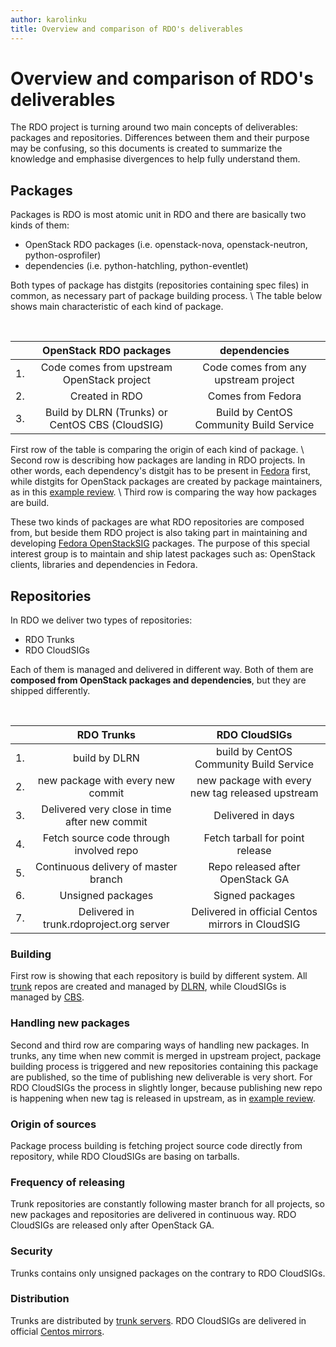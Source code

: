 ```yaml
---
author: karolinku
title: Overview and comparison of RDO's deliverables
---
```


# Overview and comparison of RDO's deliverables

The RDO project is turning around two main concepts of deliverables: packages and repositories. Differences between them and their purpose  may be confusing, so this documents is created to summarize the knowledge and emphasise divergences to help fully understand them.

## Packages

Packages is RDO is most atomic unit in RDO and there are basically two kinds of them:
* OpenStack RDO packages (i.e. openstack-nova, openstack-neutron, python-osprofiler)
* dependencies (i.e. python-hatchling, python-eventlet)

Both types of package has distgits (repositories containing spec files) in common, as necessary part of package building process. \\
The table below shows main characteristic of each kind of package.

&nbsp;
&nbsp;

|| OpenStack RDO packages | dependencies |
| :---: | :---: | :---: |
|1.| Code comes from upstream OpenStack project | Code comes from any upstream project |
|2.| Created in RDO | Comes from Fedora |
|3.| Build by DLRN (Trunks) or CentOS CBS (CloudSIG) | Build by CentOS Community Build Service |

First row of the table is comparing the origin of each kind of package. \\
Second row is describing how packages are landing in RDO projects. In other words, each dependency's distgit has to be present in [Fedora](https://src.fedoraproject.org/) first, while distgits for OpenStack packages are created by package maintainers, as in this [example review](https://review.rdoproject.org/r/c/openstack/whitebox-neutron-tempest-plugin-distgit/+/45917). \\
Third row is comparing the way how packages are build.

These two kinds of packages are what RDO repositories are composed from, but beside them RDO project is also taking part in maintaining and developing [Fedora OpenStackSIG](https://fedoraproject.org/wiki/SIGs/OpenStack) packages. The purpose of this special interest group is to maintain and ship latest packages such as: OpenStack clients, libraries and dependencies in Fedora.


## Repositories

In RDO we deliver two types of repositories:
* RDO Trunks
* RDO CloudSIGs

Each of them is managed and delivered in different way. Both of them are **composed from OpenStack packages and dependencies**, but they are shipped differently.

&nbsp;
&nbsp;

| | RDO Trunks | RDO CloudSIGs |
| :---: | :---: | :---: |
|1.| build by DLRN | build by CentOS Community Build Service |
|2.| new package with every new commit | new package with every new tag released upstream |
|3.| Delivered very close in time after new commit | Delivered in days |
|4.| Fetch source code through involved repo | Fetch tarball for point release |
|5.| Continuous delivery of master branch | Repo released after OpenStack GA |
|6.| Unsigned packages | Signed packages |
|7.| Delivered in trunk.rdoproject.org server | Delivered in official Centos mirrors in CloudSIG |

### Building
First row is showing that each repository is build by different system. All [trunk](https://trunk.rdoproject.org/) repos are created and managed by [DLRN](https://dlrn.readthedocs.io/en/latest/), while CloudSIGs is managed by [CBS](cbs.centos.org/).

### Handling new packages
Second and third row are comparing ways of handling new packages. In trunks, any time when new commit is merged in upstream project, package building process is triggered and new repositories containing this package are published, so the time of publishing new deliverable is very short. For RDO CloudSIGs the process in slightly longer, because publishing new repo is happening when new tag is released in upstream, as in [example review](https://review.rdoproject.org/r/c/openstack/magnum-distgit/+/46543).

### Origin of sources

Package process building is fetching project source code directly from repository, while RDO CloudSIGs are basing on tarballs.

### Frequency of releasing

Trunk repositories are constantly following master branch for all projects, so new packages and repositories are delivered in continuous way. RDO CloudSIGs are released only after OpenStack GA.

### Security
 Trunks contains only unsigned packages on the contrary to RDO CloudSIGs.

### Distribution

Trunks are distributed by [trunk servers](https://trunk.rdoproject.org/). RDO CloudSIGs are delivered in official [Centos mirrors](https://mirror.stream.centos.org/).
